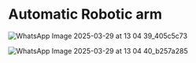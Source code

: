 # Automatic Robotic arm

![WhatsApp Image 2025-03-29 at 13 04 39_405c5c73](https://github.com/user-attachments/assets/d53d953c-5f56-4191-b444-e7ab33361566)

![WhatsApp Image 2025-03-29 at 13 04 40_b257a285](https://github.com/user-attachments/assets/35e7635c-bd00-4179-b305-52d7dc2dfe3a)
